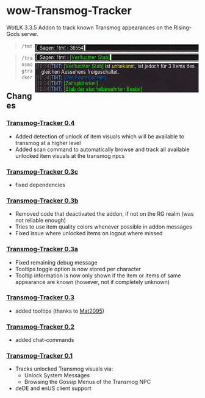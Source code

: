 # wow-Transmog-Tracker
WotLK 3.3.5 Addon to track known Transmog appearances on the Rising-Gods server.

<img src="https://raw.githubusercontent.com/telkar-rg/wow-Transmog-Tracker/main/_IMG/1.png" align="right"> 

> `/tmt`

<img src="https://raw.githubusercontent.com/telkar-rg/wow-Transmog-Tracker/main/_IMG/2.png" align="right">


> `/transmogtracker`

## Changes
### [Transmog-Tracker 0.4](https://github.com/telkar-rg/wow-Transmog-Tracker/releases/tag/v0.4)
- Added detection of unlock of item visuals which will be available to transmog at a higher level
- Added scan command to automatically browse and track all available unlocked item visuals at the transmog npcs
### [Transmog-Tracker 0.3c](https://github.com/telkar-rg/wow-Transmog-Tracker/releases/tag/v0.3c)
- fixed dependencies
### [Transmog-Tracker 0.3b](https://github.com/telkar-rg/wow-Transmog-Tracker/releases/tag/v0.3b)
- Removed code that deactivated the addon, if not on the RG realm (was not reliable enough)
- Tries to use item quality colors whenever possible in addon messages
- Fixed issue where unlocked items on logout where missed
### [Transmog-Tracker 0.3a](https://github.com/telkar-rg/wow-Transmog-Tracker/releases/tag/v0.3a)
- Fixed remaining debug message
- Tooltips toggle option is now stored per character
- Tooltip information is now only shown if the item or items of same appearance are known (however, not if completely unknown)
### [Transmog-Tracker 0.3](https://github.com/telkar-rg/wow-Transmog-Tracker/releases/tag/v0.3)
- added tooltips (thanks to [Mat2095](https://github.com/telkar-rg/wow-Transmog-Tracker/pull/1))
### [Transmog-Tracker 0.2](https://github.com/telkar-rg/wow-Transmog-Tracker/releases/tag/v0.2)
- added chat-commands
### [Transmog-Tracker 0.1](https://github.com/telkar-rg/wow-Transmog-Tracker/releases/tag/v0.1)
- Tracks unlocked Transmog visuals via:
  - Unlock System Messages
  - Browsing the Gossip Menus of the Transmog NPC
- deDE and enUS client support
